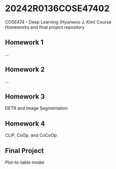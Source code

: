 # 20242R0136COSE47402

COSE474 - Deep Learning (Hyunwoo J. Kim) Course  
Homeworks and final project repository

## Homework 1
…

## Homework 2
…

## Homework 3
DETR and Image Segmentation

## Homework 4
CLIP, CoOp, and CoCoOp


## Final Project

Plot-to-table model

